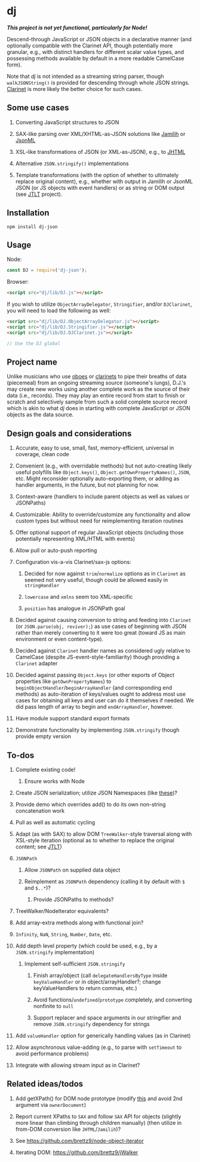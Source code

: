 # dj

***This project is not yet functional, particularly for Node!***

Descend-through JavaScript or JSON objects in a declarative manner
(and optionally compatible with the Clarinet API, though potentially
more granular, e.g., with distinct handlers for different scalar
value types, and possessing methods available by default in a more
readable CamelCase form).

Note that *dj* is not intended as a streaming string parser, though
`walkJSONString()` is provided for descending through whole JSON
strings. [Clarinet](https://github.com/dscape/clarinet) is more
likely the better choice for such cases.

## Some use cases

1.  Converting JavaScript structures to JSON

2.  SAX-like parsing over XML/XHTML-as-JSON solutions like [Jamilih](https://github.com/brettz9/jamilih)
    or [JsonML](http://www.jsonml.org/)

3.  XSL-like transformations of JSON (or XML-as-JSON), e.g., to [JHTML](https://github.com/brettz9/jhtml)

4.  Alternative `JSON.stringify()` implementations

5.  Template transformations (with the option of whether to ultimately
    replace original content), e.g., whether with output in Jamilih or
    JsonML JSON (or JS objects with event handlers) or as string or DOM
    output (see [JTLT](https://github.com/brettz9/jtlt/) project).

## Installation

```shell
npm install dj-json
```

## Usage

Node:

```js
const DJ = require('dj-json');
```

Browser:

```html
<script src="dj/lib/DJ.js"></script>
```

If you wish to utilize `ObjectArrayDelegator`, `Stringifier`, and/or
`DJClarinet`, you will need to load the following as well:

```html
<script src="dj/lib/DJ.ObjectArrayDelegator.js"></script>
<script src="dj/lib/DJ.Stringifier.js"></script>
<script src="dj/lib/DJ.DJClarinet.js"></script>
```

```js
// Use the DJ global
```

## Project name

Unlike musicians who use [oboes](http://oboejs.com/) or [clarinets](https://github.com/dscape/clarinet/)
to pipe their breaths of data (piecemeal) from an ongoing streaming
source (someone's lungs), D.J.'s may create new works using another
complete work as the source of their data (i.e., records). They may
play an entire record from start to finish or scratch and selectively
sample from such a solid complete source record which is akin to what
*dj* does in starting with complete JavaScript or JSON objects as the
data source.

## Design goals and considerations

1.  Accurate, easy to use, small, fast, memory-efficient, universal
    in coverage, clean code

2.  Convenient (e.g., with overridable methods) but not auto-creating
    likely useful polyfills like `Object.keys()`,
    `Object.getOwnPropertyNames()`, `JSON`, etc. Might reconsider optionally
    auto-exporting them, or adding as handler arguments, in the future,
    but not planning for now.

3.  Context-aware (handlers to include parent objects as well as values
    or JSONPaths)

4.  Customizable: Ability to override/customize any functionality and
    allow custom types but without need for reimplementing iteration routines

5.  Offer optional support of regular JavaScript objects (including those
    potentially representing XML/HTML with events)

6.  Allow pull or auto-push reporting

7.  Configuration vis-a-vis Clarinet/sax-js options:

    1.  Decided for now against `trim`/`normalize` options as in `Clarinet` as
        seemed not very useful, though could be allowed easily in
        `stringHandler`

    2.  `lowercase` and `xmlns` seem too XML-specific

    3.  `position` has analogue in JSONPath goal

8.  Decided against causing conversion to string and feeding into `Clarinet`
    (or `JSON.parse(obj, reviver);`) as use cases of beginning with JSON
    rather than merely converting to it were too great (toward JS as
    main environment or even content-type).

9.  Decided against `Clarinet` handler names as considered ugly relative to
    CamelCase (despite JS-event-style-familiarity) though providing a
    `Clarinet` adapter

10. Decided against passing `Object.keys` (or other exports of Object
    properties like `getOwnPropertyNames`) to
    `beginObjectHandler`/`beginArrayHandler` (and corresponding end methods)
    as auto-iteration of keys/values ought to address most use cases for
    obtaining all keys and user can do it themselves if needed. We did pass
    length of array to begin and `endArrayHandler`, however.

11. Have module support standard export formats

12. Demonstrate functionality by implementing `JSON.stringify` though
    provide empty version

## To-dos

1.  Complete existing code!

    1.  Ensure works with Node

2.  Create JSON serialization; utilize JSON Namespaces (like [these](https://tools.ietf.org/html/draft-saintandre-json-namespaces-00))?

3.  Provide demo which overrides add() to do its own non-string
    concatenation work

4.  Pull as well as automatic cycling

5.  Adapt (as with SAX) to allow DOM `TreeWalker`-style traversal
    along with XSL-style iteration (optional as to whether to
    replace the original content; see [JTLT](https://github.com/brettz9/jtlt/))

6.  `JSONPath`

    1.  Allow `JSONPath` on supplied data object

    2.  Reimplement as `JSONPath` dependency (calling it by default
        with `$` and `$..*`)?

        1.  Provide JSONPaths to methods?

7.  TreeWalker/NodeIterator equivalents?

8.  Add array-extra methods along with functional join?

9.  `Infinity`, `NaN`, `String`, `Number`, `Date`, etc.

10. Add depth level property (which could be used, e.g., by a
    `JSON.stringify` implementation)

    1.  Implement self-sufficient `JSON.stringify`

        1.  Finish array/object (call `delegateHandlersByType`
            inside `keyValueHandler` or in object/arrayHandler?;
            change keyValueHandlers to return commas, etc.)

        2.  Avoid functions/`undefined`/`prototype` completely,
            and converting nonfinite to `null`

        3.  Support replacer and space arguments in our stringifier
            and remove `JSON.stringify` dependency for strings

11. Add `valueHandler` option for generically handling values (as in Clarinet)

12. Allow asynchronous value-adding (e.g., to parse with `setTimeout` to
    avoid performance problems)

13. Integrate with allowing stream input as in Clarinet?

## Related ideas/todos

1.  Add getXPath() for DOM node prototype (modify [this](https://developer.mozilla.org/en-US/docs/Using_XPath#getXPathForElement)
    and avoid 2nd argument via `ownerDocument`)

2.  Report current XPaths to `SAX` and follow `SAX` API for objects (slightly
    more linear than climbing through children manually) (then utilize
    in from-DOM conversion like `JHTML`/`Jamilih`)?

3. See <https://github.com/brettz9/node-object-iterator>

4. Iterating DOM: <https://github.com/brettz9/jWalker>
